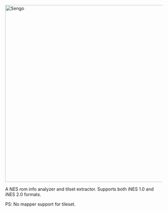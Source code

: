 <img src="https://raw.githubusercontent.com/drpaneas/sengo/master/static/sengo-logo.png?sanitize=true" alt="Sengo" width="565"></a>

A NES rom info analyzer and tilset extractor.
Supports both iNES 1.0 and iNES 2.0 formats.

PS: No mapper support for tileset.
